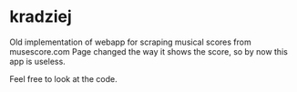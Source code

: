 # kradziej
Old implementation of webapp for scraping musical scores from musescore.com
Page changed the way it shows the score, so by now this app is useless.

Feel free to look at the code.
